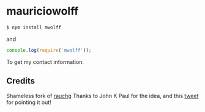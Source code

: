 
# mauriciowolff



```bash
$ npm install mwolff
```

and

```js
console.log(require('mwolff'));
```

To get my contact information.

## Credits

Shameless fork of [rauchg](https://github.com/rauchg/rauchg)
Thanks to John K Paul for the idea, and this
[tweet](https://twitter.com/RedWolves/status/667848798484324352) for 
pointing it out!
